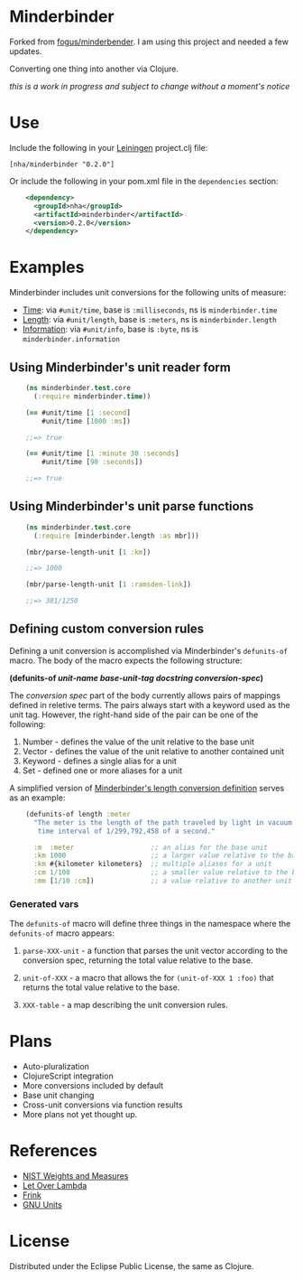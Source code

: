Minderbinder
============


Forked from [fogus/minderbender](https://github.com/fogus/minderbinder).
I am using this project and needed a few updates.

Converting one thing into another via Clojure.

*this is a work in progress and subject to change without a moment's notice*

Use
====

Include the following in your [Leiningen]() project.clj file:

    [nha/minderbinder "0.2.0"]

Or include the following in your pom.xml file in the `dependencies` section:

```xml
    <dependency>
      <groupId>nha</groupId>
      <artifactId>minderbinder</artifactId>
      <version>0.2.0</version>
    </dependency>
```

Examples
========

Minderbinder includes unit conversions for the following units of measure:

  * [Time][t]: via `#unit/time`, base is `:milliseconds`, ns is `minderbinder.time`
  * [Length][l]: via `#unit/length`, base is `:meters`, ns is `minderbinder.length`
  * [Information][i]: via `#unit/info`, base is `:byte`, ns is `minderbinder.information`

[t]: https://github.com/nha/minderbinder/blob/master/src/minderbinder/time.clj
[l]: https://github.com/nha/minderbinder/blob/master/src/minderbinder/length.clj
[i]: https://github.com/nha/minderbinder/blob/master/src/minderbinder/information.clj

Using Minderbinder's unit reader form
--------------------------------------

```clojure
    (ns minderbinder.test.core
      (:require minderbinder.time))

    (== #unit/time [1 :second]
        #unit/time [1000 :ms])

    ;;=> true

    (== #unit/time [1 :minute 30 :seconds]
        #unit/time [90 :seconds])

    ;;=> true
```

Using Minderbinder's unit parse functions
-----------------------------------------

```clojure
    (ns minderbinder.test.core
      (:require [minderbinder.length :as mbr]))

    (mbr/parse-length-unit [1 :km])

    ;;=> 1000

    (mbr/parse-length-unit [1 :ramsden-link])

    ;;=> 381/1250
```

Defining custom conversion rules
--------------------------------

Defining a unit conversion is accomplished via Minderbinder's `defunits-of` macro.  The body of the macro expects the following structure:

**(defunits-of *unit-name* *base-unit-tag* *docstring* *conversion-spec*)**

The *conversion spec* part of the body currently allows pairs of mappings defined in reletive terms.  The pairs always start with a keyword used as the unit tag.  However, the right-hand side of the pair can be one of the following:

 1. Number  - defines the value of the unit relative to the base unit
 2. Vector  - defines the value of the unit relative to another contained unit
 3. Keyword - defines a single alias for a unit
 4. Set     - defined one or more aliases for a unit

A simplified version of [Minderbinder's length conversion definition][l] serves as an example:

```clojure
    (defunits-of length :meter
      "The meter is the length of the path traveled by light in vacuum during a
       time interval of 1/299,792,458 of a second."

      :m  :meter                   ;; an alias for the base unit
      :km 1000                     ;; a larger value relative to the base unit
      :km #{kilometer kilometers}  ;; multiple aliases for a unit
      :cm 1/100                    ;; a smaller value relative to the base
      :mm [1/10 :cm])              ;; a value relative to another unit
```

### Generated vars

The `defunits-of` macro will define three things in the namespace where the `defunits-of` macro appears:

 1. `parse-XXX-unit` - a function that parses the unit vector according to the conversion spec, returning the total value relative to the base.

 2. `unit-of-XXX`    - a macro that allows the for `(unit-of-XXX 1 :foo)` that returns the total value relative to the base.

 3. `XXX-table`      - a map describing the unit conversion rules.


Plans
=====

* Auto-pluralization
* ClojureScript integration
* More conversions included by default
* Base unit changing
* Cross-unit conversions via function results
* More plans not yet thought up.

References
==========

* [NIST Weights and Measures](http://www.nist.gov/pml/wmd/)
* [Let Over Lambda](http://www.amazon.com/dp/1435712757/)
* [Frink](http://futureboy.us/frinkdocs/)
* [GNU Units](http://www.gnu.org/software/units/)

License
=======

Distributed under the Eclipse Public License, the same as Clojure.
